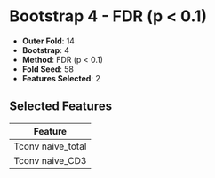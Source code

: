 # Bootstrap 4 - FDR (p < 0.1)

- **Outer Fold**: 14
- **Bootstrap**: 4
- **Method**: FDR (p < 0.1)
- **Fold Seed**: 58
- **Features Selected**: 2

## Selected Features

| Feature |
|---------|
| Tconv naive_total |
| Tconv naive_CD3 |
